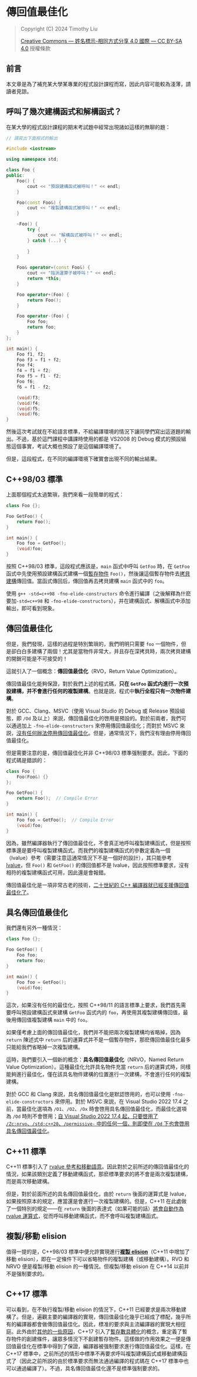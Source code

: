 # 傳回值最佳化

> Copyright (C) 2024 Timothy Liu
>
> [Creative Commons — 姓名標示-相同方式分享 4.0 國際 — CC BY-SA 4.0](https://creativecommons.org/licenses/by-sa/4.0/deed.zh_TW) 授權條款

## 前言

本文章是為了補充某大學某專業的程式設計課程而寫，因此内容可能較為淺薄，請讀者見諒。

## 呼叫了幾次建構函式和解構函式？

在某大學的程式設計課程的期末考試題中經常出現諸如這樣的無聊的題：

```c++
// 請寫出下面程式的輸出

#include <iostream>

using namespace std;

class Foo {
public:
    Foo() {
        cout << "預設建構函式被呼叫！" << endl;
    }

    Foo(const Foo&) {
        cout << "複製建構函式被呼叫！" << endl;
    }

    ~Foo() {
        try {
            cout << "解構函式被呼叫！" << endl;
        } catch (...) {
            
        }
    }

    Foo& operator=(const Foo&) {
        cout << "指派運算子被呼叫！" << endl;
        return *this;
    }

    Foo operator+(Foo) {
        return Foo();
    }

    Foo operator-(Foo) {
        Foo foo;
        return foo;
    }
};

int main() {
    Foo f1, f2;
    Foo f3 = f1 + f2;
    Foo f4;
    f4 = f1 + f2;
    Foo f5 = f1 - f2;
    Foo f6;
    f6 = f1 - f2;

    (void)f3;
    (void)f4;
    (void)f5;
    (void)f6;
}
```

然後這次考試就在不給語言標準，不給編譯環境的情況下讓同學們寫出這道題的輸出。不過，基於這門課程中講課時使用的都是 VS2008 的 Debug 模式的預設組態這個事實，考試大概也預設了是這個編譯環境了。

但是，這段程式，在不同的編譯環境下確實會出現不同的輸出結果。

## C++98/03 標準

上面那個程式太過繁瑣，我們來看一段簡單的程式：

```cpp
class Foo {};

Foo GetFoo() {
    return Foo();
}

int main() {
    Foo foo = GetFoo();
    (void)foo;
}
```

按照 C++98/03 標準，這段程式應該是，`main` 函式中呼叫 `GetFoo` 時，在 `GetFoo` 函式中先使用預設建構函式建構一個[暫存物件](https://zh.cppreference.com/w/cpp/language/lifetime#.E4.B8.B4.E6.97.B6.E5.AF.B9.E8.B1.A1.E7.9A.84.E7.94.9F.E5.AD.98.E6.9C.9F) `Foo()`，然後讓這個暫存物件去[拷貝建構](https://zh.cppreference.com/w/cpp/language/return#.E8.A7.A3.E9.87.8A)傳回值。當函式傳回后，傳回值再去拷貝建構 `main` 函式中的 `foo`。

使用 `g++ -std=c++98 -fno-elide-constructors` 命令進行編譯（之後解釋為什麽要加`-std=c++98` 和 `-fno-elide-constructors`），并在建構函式、解構函式中添加輸出，即可看到現象。

## 傳回值最佳化

但是，我們發現，這樣的過程是特別繁瑣的，我們明明只需要 `foo` 一個物件，但是卻白白多建構了兩個！尤其是當物件非常大，并且存在深拷貝時，兩次拷貝建構的開銷可能是不可接受的！

這就引入了一個概念：**傳回值最佳化**（RVO，Return Value Optimization）。

傳回值最佳化能夠保證，對於我們上述的程式碼，**只在 `GetFoo` 函式内進行一次預設建構，并不會進行任何的複製建構**。也就是説，程式中**執行全程只有一次物件建構**。

對於 GCC、Clang、MSVC（使用 Visual Studio 的 Debug 或 Release 預設組態，即 `/Od` 及以上）來説，傳回值最佳化的啓用是預設的。對於前兩者，我們可以通過加上 `-fno-elide-constructors` 來停用傳回值最佳化；而對於 MSVC 來説，[沒有任何辦法停用傳回值最佳化](https://social.microsoft.com/Forums/Windows/zh-TW/a5f9ccf7-c734-4e9a-8174-ee722ff7a1dd/how-to-disable-return-value-optimization-in-vs)。但是，通常情況下，我們沒有理由停用傳回值最佳化。

但是需要注意的是，傳回值最佳化并非 C++98/03 標準强制要求。因此，下面的程式碼是錯誤的：

```cpp
class Foo {
    Foo(Foo&) {}
};

Foo GetFoo() {
    return Foo();  // Compile Error
}

int main() {
    Foo foo = GetFoo();  // Compile Error
    (void)foo;
}
```

因為，雖然編譯器執行了傳回值最佳化，不會真正地呼叫複製建構函式，但是按照標準還是要呼叫複製建構函式。而我們的複製建構函式的參數定義為一個（lvalue）參考（需要注意這通常情況下不是一個好的設計），其只能參考 [lvalue](./lvalue-and-rvalue.md)，但 `Foo()` 和 `GetFoo()` 的傳回值都不是 lvalue，因此按照標準要求，沒有相符的複製建構函式可用，因此還是會報錯。

傳回值最佳化是一項非常古老的技術，[二十世紀的 C++ 編譯器就已經支援傳回值最佳化了](https://www.youtube.com/watch?v=3Ud9HryMUqA)。

## 具名傳回值最佳化

我們還有另外一種情況：

```cpp
class Foo {};

Foo GetFoo() {
    Foo foo;
    return foo;
}

int main() {
    Foo foo = GetFoo();
    (void)foo;
}
```

這次，如果沒有任何的最佳化，按照 C++98/11 的語言標準上要求，我們首先需要呼叫預設建構函式來建構 `GetFoo` 函式内的 `foo`，再使用其複製建構傳回值，最後用傳回值複製建構 `main` 中的 `foo`。

如果僅考慮上面的傳回值最佳化，我們并不能把兩次複製建構均省略掉，因為 `return` 陳述式中 `return` 后的運算式并不是一個暫存物件，那麽傳回值最佳化最多只能給我們省略掉一次複製建構。

這時，我們要引入一個新的概念：**具名傳回值最佳化**（NRVO，Named Return Value Optimization）。這種最佳化允許具名物件充當 `return` 后的運算式時，同樣能夠進行最佳化，僅在該具名物件建構的位置進行一次建構，不會進行任何的複製建構。

對於 GCC 和 Clang 來説，具名傳回值最佳化是默認啓用的，也可以使用 `-fno-elide-constructors` 來停用。對於 MSVC 來説，在 Visual Studio 2022 17.4 之前，當最佳化選項為 `/O1`、`/O2`、`/Ox` 時會啓用具名傳回值最佳化，而最佳化選項為 `/Od` 時則不會啓用；[自 Visual Studio 2022 17.4 起，只要啓用了 `/Zc:nrvo`、`/std:c++20`、`/permissive-` 中的任何一個，則即使在 `/Od` 下也會啓用具名傳回值最佳化](https://learn.microsoft.com/zh-tw/visualstudio/releases/2022/release-notes-v17.4#summary-of-whats-new-in-this-release-of-visual-studio-2022-version-174)。

## C++11 標準

C++11 標準引入了 [rvalue 參考和移動語意](./rvalue-references-and-move-semantics.md)。因此對於之前所述的傳回值最佳化的情況，如果該類別定義了移動建構函式，那麽標準要求的將不會是兩次複製建構，而是兩次移動建構。

但是，對於前面所述的具名傳回值最佳化，由於 `return` 後面的運算式是 lvalue，如果按照原本的規定，應當還是會進行一次複製建構的。但是，C++11 在此處做了一個特別的規定——在 `return` 後面的表達式（如果可能的話）[將會自動作為 rvalue 運算式](https://zh.cppreference.com/w/cpp/language/return#.E8.87.AA.E5.8A.A8.E4.BB.8E.E5.B1.80.E9.83.A8.E5.8F.98.E9.87.8F.E5.92.8C.E5.BD.A2.E5.8F.82.E7.A7.BB.E5.8A.A8)，從而呼叫移動建構函式，而不會呼叫複製建構函式。

## 複製/移動 elision

值得一提的是，C++98/03 標準中便允許實現進行[**複製 elision**](https://zh.cppreference.com/w/cpp/language/copy_elision)（C++11 中增加了移動 elision），即在一定條件下可以省略物件的複製建構（或移動建構）。RVO 和 NRVO 便是複製/移動 elision 的一種情況。但複製/移動 elision 在 C++14 以前并不是强制要求的。

## C++17 標準

可以看到，在不執行複製/移動 elision 的情況下，C++11 已經要求是兩次移動建構了。但是，遍觀主要的編譯器的實現，傳回值最佳化幾乎已經成了標配，幾乎所有的編譯器都會做傳回值最佳化。因此，標准的要求與主流編譯器的實現大相徑庭。此外由於[其他的一些原因](https://www.open-std.org/jtc1/sc22/wg21/docs/papers/2015/p0135r0.html)，C++17 引入了[暫存數具體化](https://zh.cppreference.com/w/cpp/language/implicit_conversion#.E4.B8.B4.E6.97.B6.E9.87.8F.E5.AE.9E.E8.B4.A8.E5.8C.96)的概念，重定義了暫存物件的創建條件，讓眾多情況下不創建暫存物件。這樣做的作用效果之一便是傳回值最佳化在標準中得到了保證，編譯器被强制要求進行傳回值最佳化。這樣，在 C++17 標準中，之前所述的情形中標準不再要求呼叫複製建構函式或移動建構函式了（因此之前所説的由於標準要求而無法通過編譯的程式碼在 C++17 標準中也可以通過編譯了）。不過，具名傳回值最佳化還不是標準强制要求的。


